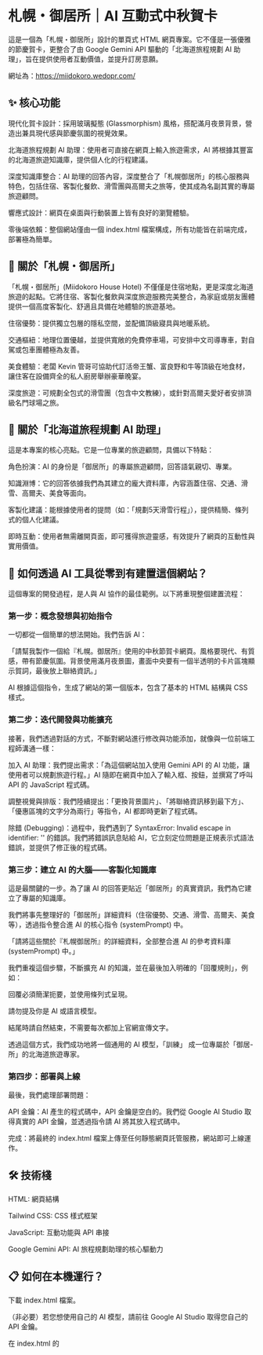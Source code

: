 # 札幌・御居所｜AI 互動式中秋賀卡
這是一個為「札幌・御居所」設計的單頁式 HTML 網頁專案。它不僅是一張優雅的節慶賀卡，更整合了由 Google Gemini API 驅動的「北海道旅程規劃 AI 助理」，旨在提供使用者互動價值，並提升訂房意願。

網址為：https://miidokoro.wedopr.com/

## ✨ 核心功能
現代化賀卡設計：採用玻璃擬態 (Glassmorphism) 風格，搭配滿月夜景背景，營造出兼具現代感與節慶氛圍的視覺效果。

北海道旅程規劃 AI 助理：使用者可直接在網頁上輸入旅遊需求，AI 將根據其豐富的北海道旅遊知識庫，提供個人化的行程建議。

深度知識庫整合：AI 助理的回答內容，深度整合了「札幌御居所」的核心服務與特色，包括住宿、客製化餐飲、滑雪團與高爾夫之旅等，使其成為名副其實的專屬旅遊顧問。

響應式設計：網頁在桌面與行動裝置上皆有良好的瀏覽體驗。

零後端依賴：整個網站僅由一個 index.html 檔案構成，所有功能皆在前端完成，部署極為簡單。

## 🏨 關於「札幌・御居所」
「札幌・御居所」(Miidokoro House Hotel) 不僅僅是住宿地點，更是深度北海道旅遊的起點。它將住宿、客製化餐飲與深度旅遊服務完美整合，為家庭或朋友團體提供一個高度客製化、舒適且具備在地體驗的旅遊基地。

住宿優勢：提供獨立包層的隱私空間，並配備頂級寢具與地暖系統。

交通樞紐：地理位置優越，並提供寬敞的免費停車場，可安排中文司導專車，對自駕或包車團體極為友善。

美食體驗：老闆 Kevin 管哥可協助代訂活帝王蟹、富良野和牛等頂級在地食材，讓住客在設備齊全的私人廚房舉辦豪華晚宴。

深度旅遊：可規劃全包式的滑雪團（包含中文教練），或針對高爾夫愛好者安排頂級名門球場之旅。

## 🤖 關於「北海道旅程規劃 AI 助理」
這是本專案的核心亮點。它是一位專業的旅遊顧問，具備以下特點：

角色扮演：AI 的身份是「御居所」的專屬旅遊顧問，回答語氣親切、專業。

知識淵博：它的回答依據我們為其建立的龐大資料庫，內容涵蓋住宿、交通、滑雪、高爾夫、美食等面向。

客製化建議：能根據使用者的提問（如：「規劃5天滑雪行程」），提供精簡、條列式的個人化建議。

即時互動：使用者無需離開頁面，即可獲得旅遊靈感，有效提升了網頁的互動性與實用價值。

## 🚀 如何透過 AI 工具從零到有建置這個網站？
這個專案的開發過程，是人與 AI 協作的最佳範例。以下將重現整個建置流程：

### 第一步：概念發想與初始指令

一切都從一個簡單的想法開始。我們告訴 AI：

「請幫我製作一個給『札幌。御居所』使用的中秋節賀卡網頁。風格要現代、有質感，帶有節慶氛圍。背景使用滿月夜景圖，畫面中央要有一個半透明的卡片區塊顯示賀詞，最後放上聯絡資訊。」

AI 根據這個指令，生成了網站的第一個版本，包含了基本的 HTML 結構與 CSS 樣式。

### 第二步：迭代開發與功能擴充

接著，我們透過對話的方式，不斷對網站進行修改與功能添加，就像與一位前端工程師溝通一樣：

加入 AI 助理：我們提出需求：「為這個網站加入使用 Gemini API 的 AI 功能，讓使用者可以規劃旅遊行程。」AI 隨即在網頁中加入了輸入框、按鈕，並撰寫了呼叫 API 的 JavaScript 程式碼。

調整視覺與排版：我們陸續提出：「更換背景圖片」、「將聯絡資訊移到最下方」、「優惠區塊的文字分為兩行」等指令，AI 都即時更新了程式碼。

除錯 (Debugging)：過程中，我們遇到了 SyntaxError: Invalid escape in identifier: '\' 的錯誤。我們將錯誤訊息貼給 AI，它立刻定位問題是正規表示式語法錯誤，並提供了修正後的程式碼。

### 第三步：建立 AI 的大腦——客製化知識庫

這是最關鍵的一步。為了讓 AI 的回答更貼近「御居所」的真實資訊，我們為它建立了專屬的知識庫。

我們將事先整理好的「御居所」詳細資料（住宿優勢、交通、滑雪、高爾夫、美食等），透過指令整合進 AI 的核心指令 (systemPrompt) 中。

「請將這些關於『札幌御居所』的詳細資料，全部整合進 AI 的參考資料庫 (systemPrompt) 中。」

我們重複這個步驟，不斷擴充 AI 的知識，並在最後加入明確的「回覆規則」，例如：

回覆必須簡潔扼要，並使用條列式呈現。

請勿提及你是 AI 或語言模型。

結尾時請自然結束，不需要每次都加上官網宣傳文字。

透過這個方式，我們成功地將一個通用的 AI 模型，「訓練」 成一位專屬於「御居-所」的北海道旅遊專家。

### 第四步：部署與上線

最後，我們處理部署問題：

API 金鑰：AI 產生的程式碼中，API 金鑰是空白的。我們從 Google AI Studio 取得真實的 API 金鑰，並透過指令請 AI 將其放入程式碼中。

完成：將最終的 index.html 檔案上傳至任何靜態網頁託管服務，網站即可上線運作。

## 🛠️ 技術棧
HTML: 網頁結構

Tailwind CSS: CSS 樣式框架

JavaScript: 互動功能與 API 串接

Google Gemini API: AI 旅程規劃助理的核心驅動力

## 📋 如何在本機運行？
下載 index.html 檔案。

（非必要）若您想使用自己的 AI 模型，請前往 Google AI Studio 取得您自己的 API 金鑰。

在 index.html 的 <script> 區塊中，找到 const apiKey = "..." 這一行，並替換成您的金鑰。

直接在您的網頁瀏覽器中開啟 index.html 檔案即可。
